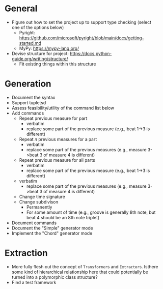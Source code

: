 # General
- Figure out how to set the project up to support type checking (select one of the options below)
  - Pyright: https://github.com/microsoft/pyright/blob/main/docs/getting-started.md
  - MyPy: https://mypy-lang.org/
- Devise structure for project: https://docs.python-guide.org/writing/structure/
  - Fit existing things within this structure

# Generation
  - Document the syntax
  - Support tupletsd
  - Assess feasibility/utility of the command list below
  - Add commands
    - Repeat previous measure for part
      - verbatim
      - replace some part of the previous measure (e.g., beat 1->3 is different)
    - Repeat *n* previous measures for a part
      - verbatim
      - replace some part of the previous measures (e.g., measure 3->beat 3 of measure 4 is different)
    - Repeat previous measure for all parts
      - verbatim
      - replace some part of the previous measure (e.g., beat 1->3 is different)
    - verbatim
      - replace some part of the previous measures (e.g., measure 3->beat 3 of measure 4 is different)
    - Change time signature
    - Change subdivison
      - Permanently
      - For some amount of time (e.g., groove is generally 8th note, but beat 4 should be an 8th note triplet)
  - Document commands
  - Document the "Simple" generator mode
  - Implement the "Chord" generator mode
  
# Extraction
<ul>
    <li>More fully flesh out the concept of <code>Transformer</code>s and <code>Extractor</code>s. Isthere some kind of hierarchical relationship here that could potentially be turned into a polymorphic class structure?</li>
    <li>Find a test framework</li>
</ul>

